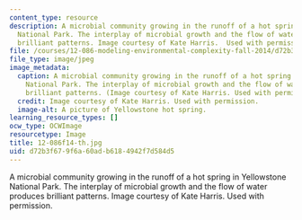 ```yaml
---
content_type: resource
description: A microbial community growing in the runoff of a hot spring in Yellowstone
  National Park. The interplay of microbial growth and the flow of water produces
  brilliant patterns. Image courtesy of Kate Harris.  Used with permission.
file: /courses/12-086-modeling-environmental-complexity-fall-2014/d72b3f679f6a60adb6184942f7d584d5_12-086f14-th.jpg
file_type: image/jpeg
image_metadata:
  caption: A microbial community growing in the runoff of a hot spring in Yellowstone
    National Park. The interplay of microbial growth and the flow of water produces
    brilliant patterns. (Image courtesy of Kate Harris. Used with permission.)
  credit: Image courtesy of Kate Harris. Used with permission.
  image-alt: A picture of Yellowstone hot spring.
learning_resource_types: []
ocw_type: OCWImage
resourcetype: Image
title: 12-086f14-th.jpg
uid: d72b3f67-9f6a-60ad-b618-4942f7d584d5
---
```

A microbial community growing in the runoff of a hot spring in Yellowstone National Park. The interplay of microbial growth and the flow of water produces brilliant patterns. Image courtesy of Kate Harris.  Used with permission.

